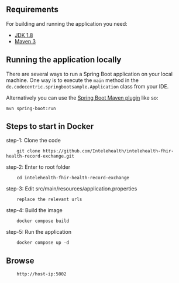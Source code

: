 
## Requirements

For building and running the application you need:

- [JDK 1.8](http://www.oracle.com/technetwork/java/javase/downloads/jdk8-downloads-2133151.html)
- [Maven 3](https://maven.apache.org)

## Running the application locally

There are several ways to run a Spring Boot application on your local machine. One way is to execute the `main` method in the `de.codecentric.springbootsample.Application` class from your IDE.

Alternatively you can use the [Spring Boot Maven plugin](https://docs.spring.io/spring-boot/docs/current/reference/html/build-tool-plugins-maven-plugin.html) like so:

```shell
mvn spring-boot:run
```

## Steps to start in Docker

step-1: Clone the code

        git clone https://github.com/Intelehealth/intelehealth-fhir-health-record-exchange.git

step-2: Enter to root folder

        cd intelehealth-fhir-health-record-exchange
        
step-3: Edit src/main/resources/application.properties

        replace the relevant urls

step-4: Build the image

        docker compose build

step-5: Run the application

        docker compose up -d


## Browse

        http://host-ip:5002
